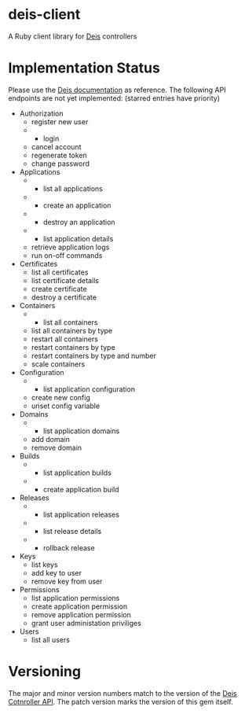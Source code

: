 # deis-client
A Ruby client library for [Deis](http://docs.deis.io/) controllers

# Implementation Status

Please use the [Deis documentation](http://docs.deis.io/en/latest/reference/api-v1.5/) as reference.
The following API endpoints are not yet implemented: (starred entries have priority)

- Authorization
  - register new user
  - * login
  - cancel account
  - regenerate token
  - change password
- Applications
  - * list all applications
  - * create an application
  - * destroy an application
  - * list application details
  - retrieve application logs
  - run on-off commands
- Certificates
  - list all certificates
  - list certificate details
  - create certificate
  - destroy a certificate
- Containers
  - * list all containers
  - list all containers by type
  - restart all containers
  - restart containers by type
  - restart containers by type and number
  - scale containers
- Configuration
  - * list application configuration
  - create new config
  - unset config variable
- Domains
  - * list application domains
  - add domain
  - remove domain
- Builds
  - * list application builds
  - * create application build
- Releases
  - * list application releases
  - * list release details
  - * rollback release
- Keys
  - list keys
  - add key to user
  - remove key from user
- Permissions
  - list application permissions
  - create application permission
  - remove application permission
  - grant user administation priviliges
- Users
  - list all users


# Versioning

The major and minor version numbers match to the version of the [Deis Cotnroller API](http://docs.deis.io/en/latest/reference/api-v1.5/). The patch version marks the version of this gem itself.
